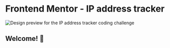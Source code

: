 # Frontend Mentor - IP address tracker

![Design preview for the IP address tracker coding challenge](./desktop-preview.jpg)

## Welcome! 👋
